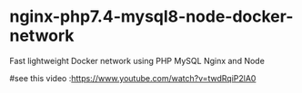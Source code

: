 # nginx-php7.4-mysql8-node-docker-network
Fast lightweight Docker network using PHP MySQL Nginx and Node

#see this video :https://www.youtube.com/watch?v=twdRqiP2lA0

